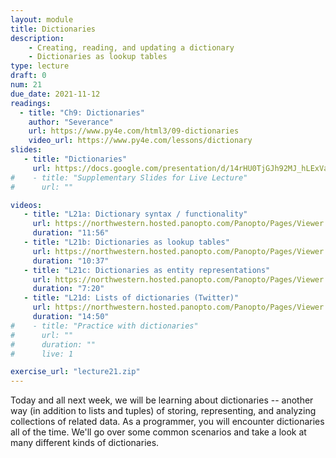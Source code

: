 ```yaml
---
layout: module
title: Dictionaries
description: 
    - Creating, reading, and updating a dictionary
    - Dictionaries as lookup tables
type: lecture
draft: 0
num: 21
due_date: 2021-11-12
readings:
  - title: "Ch9: Dictionaries"
    author: "Severance"
    url: https://www.py4e.com/html3/09-dictionaries
    video_url: https://www.py4e.com/lessons/dictionary
slides: 
   - title: "Dictionaries"
     url: https://docs.google.com/presentation/d/14rHU0TjGJh92MJ_hLExVaVgcLicCDNfP1WrFnLoiOlM/edit?usp=sharing
#    - title: "Supplementary Slides for Live Lecture"
#      url: ""

videos:
   - title: "L21a: Dictionary syntax / functionality"
     url: https://northwestern.hosted.panopto.com/Panopto/Pages/Viewer.aspx?id=e5402da7-1f3c-494d-b1c3-add101555169
     duration: "11:56"
   - title: "L21b: Dictionaries as lookup tables"
     url: https://northwestern.hosted.panopto.com/Panopto/Pages/Viewer.aspx?id=381290b3-568a-4d41-81d1-add101555371
     duration: "10:37"
   - title: "L21c: Dictionaries as entity representations"
     url: https://northwestern.hosted.panopto.com/Panopto/Pages/Viewer.aspx?id=9d4addeb-50a1-485b-9150-add101555203
     duration: "7:20"
   - title: "L21d: Lists of dictionaries (Twitter)"
     url: https://northwestern.hosted.panopto.com/Panopto/Pages/Viewer.aspx?id=486b2534-b349-4be3-83f7-add1015552bd
     duration: "14:50"
#    - title: "Practice with dictionaries"
#      url: ""
#      duration: ""
#      live: 1

exercise_url: "lecture21.zip"
---
```


Today and all next week, we will be learning about dictionaries -- another way (in addition to lists and tuples) of storing, representing, and analyzing collections of related data. As a programmer, you will encounter dictionaries all of the time. We'll go over some common scenarios and take a look at many different kinds of dictionaries.
